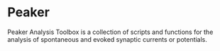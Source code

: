 # Peaker
Peaker Analysis Toolbox is a collection of scripts and functions for the analysis of spontaneous and evoked synaptic currents or potentials. 
